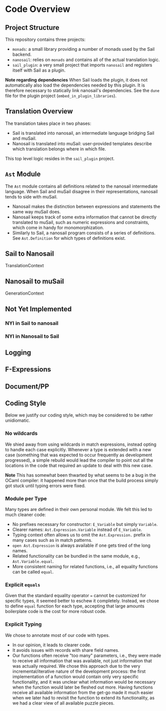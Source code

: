 # Code Overview

## Project Structure

This repository contains three projects:

* `monads`: a small library providing a number of monads used by the Sail backend.
* `nanosail`: relies on `monads` and contains all of the actual translation logic.
* `sail_plugin`: a very small project that imports `nanosail` and registers itself with Sail as a plugin.

**Note regarding dependencies**
When Sail loads the plugin, it does not automatically also load the dependencies needed by this plugin.
It is therefore necessary to statically link nanosail's dependencies.
See the `dune` file for the plugin project (`embed_in_plugin_libraries`).

## Translation Overview

The translation takes place in two phases:

* Sail is translated into nanosail, an intermediate language bridging Sail and muSail.
* Nanosail is translated into muSail: user-provided templates describe which translation belongs where in which file.

This top level logic resides in the `sail_plugin` project.

## `Ast` Module

The `Ast` module contains all definitions related to the nanosail intermediate language.
When Sail and muSail disagree in their representations, nanosail tends to side with muSail.

* Nanosail makes the distinction between expressions and statements the same way muSail does.
* Nanosail keeps track of some extra information that cannot be directly translated to muSail,
  such as numeric expressions and constraints, which come in handy for monomorphization.
* Similarly to Sail, a nanosail program consists of a series of definitions.
  See `Ast.Definition` for which types of definitions exist.

## Sail to Nanosail



TranslationContext

## Nanosail to muSail

GenerationContext

## Not Yet Implemented

### NYI in Sail to nanosail
### NYI in Nanosail to Sail


## Logging

## F-Expressions

## Document/PP

## Coding Style

Below we justify our coding style, which may be considered to be rather unidiomatic.

### No wildcards

We shied away from using wildcards in match expressions, instead opting to handle each case explicitly.
Whenever a type is extended with a new case (something that was expected to occur frequently as development progressed),
a simple rebuild would lead the compiler to point out all the locations in the code that required an update to deal with this new case.

**Note**
This has somewhat been thwarted by what seems to be a bug in the OCaml compiler:
it happened more than once that the build process simply got stuck until typing errors were fixed.

### Module per Type

Many types are defined in their own personal module.
We felt this led to much cleaner code:

* No prefixes necessary for constructor: `E_Variable` but simply `Variable`.
* Clearer names: `Ast.Expression.Variable` instead of `E_Variable`.
* Typing context often allows us to omit the `Ast.Expression.` prefix in many cases such as in match patterns.
* `open Ast.Expression` is always available if one gets tired of the long names.
* Related functionality can be bundled in the same module, e.g., `Ast.Variable.equal`.
* More consistent naming for related functions, i.e., all equality functions can be called `equal`.

### Explicit `equals`

Given that the standard equality operator `=` cannot be customized for specific types,
it seemed better to eschew it completely.
Instead, we chose to define `equal` function for each type, accepting
that large amounts boilerplate code is the cost for more robust code.

### Explicit Typing

We chose to annotate most of our code with types.

* In our opinion, it leads to clearer code.
* It avoids issues with records with share field names.
* Our functions often receive "too many" parameters, i.e., they were made
  to receive all information that was available, not just information that
  was actually required.
  We chose this approach due to the very incremental/iterative nature of the development process:
  the first implementation of a function would contain only very specific functionality,
  and it was unclear what information would be necessary when the function would later be fleshed out more.
  Having functions receive all available information from the get-go
  made it much easier when we later had to revisit the function to extend its functionality,
  as we had a clear view of all available puzzle pieces.
